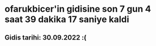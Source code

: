 # ofarukbicer'in gidisine son 7 gun 4 saat 39 dakika 17 saniye kaldi

## Gidis tarihi: 30.09.2022 :(